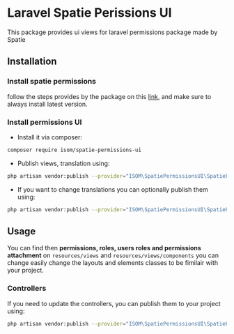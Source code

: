 # Laravel Spatie Perissions UI

This package provides ui views for laravel permissions package made by Spatie

## Installation

### Install spatie permissions

follow the steps provides by the package on this [link](https://spatie.be/docs/laravel-permission/v3/installation-laravel), and make sure to always install latest version.

### Install permissions UI

- Install it via composer:

```bash
composer require isom/spatie-permissions-ui
```

- Publish views, translation using:

```bash
php artisan vendor:publish --provider="ISOM\SpatiePermissionsUI\SpatiePermissionsUiServiceProvider" --tag="views"
```

- If you want to change translations you can optionally publish them using:

```bash
php artisan vendor:publish --provider="ISOM\SpatiePermissionsUI\SpatiePermissionsUiServiceProvider" --tag="lang"
```

## Usage

You can find then **permissions, roles, users roles and permissions attachment** on `resources/views` and `resources/views/components` you can change easily change the layouts and elements classes to be fimilair with your project.

### Controllers

If you need to update the controllers, you can publish them to your project using:

```bash
php artisan vendor:publish --provider="ISOM\SpatiePermissionsUI\SpatiePermissionsUiServiceProvider" --tag="controllers"
```
